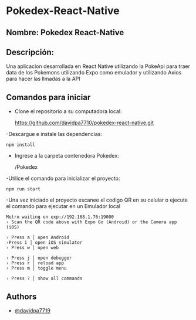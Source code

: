 # Pokedex-React-Native

## Nombre: Pokedex React-Native 

## Descripción: 
 Una aplicacion desarrollada en React Native utilizando la PokeApi para traer data de los Pokemons utilizando Expo como emulador y utilizando Axios para hacer las llmadas a la API

## Comandos para iniciar 
 - Clone el repositorio a su computadora local:

    https://github.com/davidpa7710/pokedex-react-native.git

-Descargue e instale las dependencias:

    npm install

- Ingrese a la carpeta contenedora Pokedex:
    
    /Pokedex

-Utilice el comando para inicializar el proyecto:

    npm run start

-Una vez iniciado el proyecto escanee el codigo QR en su celular o ejecute el comando para ejecutar en un Emulador local 

    Metro waiting on exp://192.168.1.76:19000
    › Scan the QR code above with Expo Go (Android) or the Camera app (iOS)

    › Press a │ open Android
    ›Press i │ open iOS simulator
    › Press w │ open web

    › Press j │ open debugger
    › Press r │ reload app
    › Press m │ toggle menu

    › Press ? │ show all commands

    


## Authors

- [@davidpa7719](https://github.com/davidpa7710)

